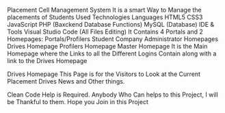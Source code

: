 Placement Cell  Management System
It is a smart Way to Manage the placements of Students
Used Technologies
Languages
HTML5
CSS3
JavaScript
PHP (Baxckend Database Functions)
MySQL (Database)
IDE & Tools
Visual Studio Code (All Files Editing)
It Contains 4 Portals and 2 Homepages:
Portals/Profilers
Student
Company
Administrator
Homepages
Drives Homepage
Profilers
Homepage
Master Homepage
It is the Main Homepage where the Links to all the Different Logins Contain along with a link to the Drives Homepage

Drives Homepage
This Page is for the Visitors to Look at the Current Placement Drives News and Other things.

Clean Code Help is Required. Anybody Who Can helps to this Project, I will be Thankful to them. Hope you Join in this Project
